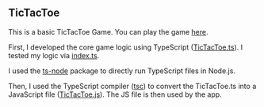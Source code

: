 ## TicTacToe
This is a basic TicTacToe Game. You can play the game [here](https://shivamkrch.github.io/tic-tac-toe).

First, I developed the core game logic using TypeScript ([TicTacToe.ts]()). I tested my logic via [index.ts]().

I used the [ts-node](https://www.npmjs.com/package/ts-node) package to directly run TypeScript files in Node.js.

Then, I used the TypeScript compiler ([tsc](https://www.npmjs.com/package/typescript)) to convert the TicTacToe.ts into a JavaScript file ([TicTacToe.js]()). The JS file is then used by the app.
